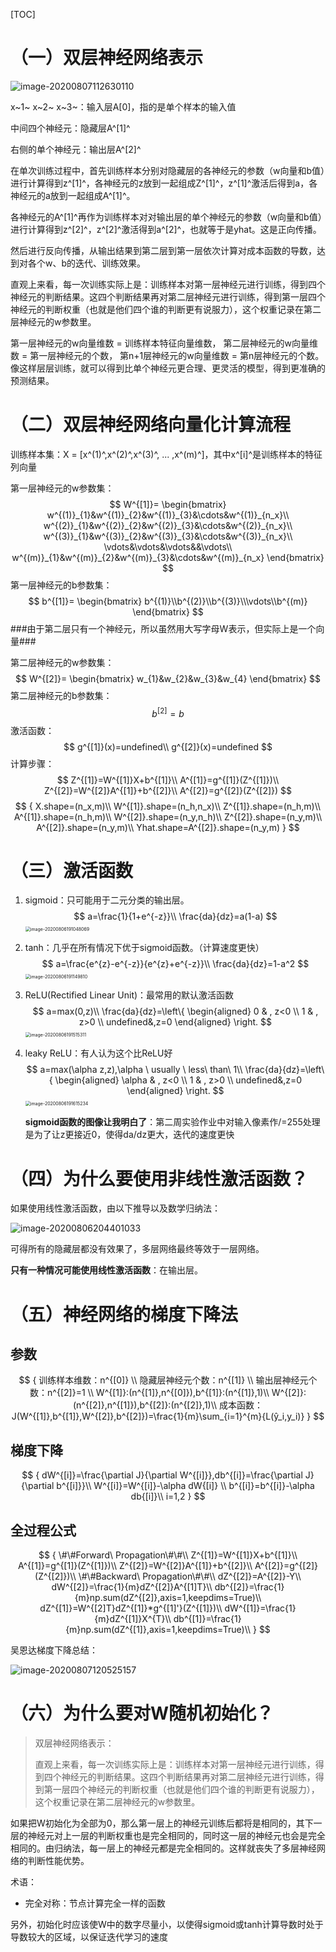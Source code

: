 [TOC]



# （一）双层神经网络表示

![image-20200807112630110](.image\image-20200807112630110.png)

x~1~ x~2~ x~3~：输入层A[0]，指的是单个样本的输入值

中间四个神经元：隐藏层A^[1]^

右侧的单个神经元：输出层A^[2]^

在单次训练过程中，首先训练样本分别对隐藏层的各神经元的参数（w向量和b值）进行计算得到z^[1]^，各神经元的z放到一起组成Z^[1]^，z^[1]^激活后得到a，各神经元的a放到一起组成A^[1]^。

各神经元的A^[1]^再作为训练样本对对输出层的单个神经元的参数（w向量和b值）进行计算得到z^[2]^，z^[2]^激活得到a^[2]^，也就等于是yhat。这是正向传播。

然后进行反向传播，从输出结果到第二层到第一层依次计算对成本函数的导数，达到对各个w、b的迭代、训练效果。

直观上来看，每一次训练实际上是：训练样本对第一层神经元进行训练，得到四个神经元的判断结果。这四个判断结果再对第二层神经元进行训练，得到第一层四个神经元的判断权重（也就是他们四个谁的判断更有说服力），这个权重记录在第二层神经元的w参数里。

第一层神经元的w向量维数 = 训练样本特征向量维数，  第二层神经元的w向量维数 = 第一层神经元的个数， 第n+1层神经元的w向量维数 = 第n层神经元的个数。	像这样层层训练，就可以得到比单个神经元更合理、更灵活的模型，得到更准确的预测结果。

# （二）双层神经网络向量化计算流程

训练样本集：X = [x^(1)^,x^(2)^,x^(3)^, ... ,x^(m)^]，其中x^[i]^是训练样本的特征列向量

第一层神经元的w参数集：
$$
W^{[1]}=
\begin{bmatrix}
w^{(1)}_{1}&w^{(1)}_{2}&w^{(1)}_{3}&\cdots&w^{(1)}_{n_x}\\
w^{(2)}_{1}&w^{(2)}_{2}&w^{(2)}_{3}&\cdots&w^{(2)}_{n_x}\\
w^{(3)}_{1}&w^{(3)}_{2}&w^{(3)}_{3}&\cdots&w^{(3)}_{n_x}\\
\vdots&\vdots&\vdots&&\vdots\\
w^{(m)}_{1}&w^{(m)}_{2}&w^{(m)}_{3}&\cdots&w^{(m)}_{n_x}
\end{bmatrix}
$$
第一层神经元的b参数集：
$$
b^{[1]}=
\begin{bmatrix}
b^{(1)}\\b^{(2)}\\b^{(3)}\\\vdots\\b^{(m)}
\end{bmatrix}
$$
###由于第二层只有一个神经元，所以虽然用大写字母W表示，但实际上是一个向量###

第二层神经元的w参数集：
$$
W^{[2]}=
\begin{bmatrix}
w_{1}&w_{2}&w_{3}&w_{4}
\end{bmatrix}
$$
第二层神经元的b参数集：
$$
b^{[2]} = b
$$
激活函数：
$$
g^{[1]}(x)=undefined\\
g^{[2]}(x)=undefined
$$
计算步骤：
$$
Z^{[1]}=W^{[1]}X+b^{[1]}\\
A^{[1]}=g^{[1]}(Z^{[1]})\\
Z^{[2]}=W^{[2]}A^{[1]}+b^{[2]}\\
A^{[2]}=g^{[2]}(Z^{[2]})
$$
$$
{
X.shape=(n_x,m)\\
W^{[1]}.shape=(n_h,n_x)\\
Z^{[1]}.shape=(n_h,m)\\
A^{[1]}.shape=(n_h,m)\\
W^{[2]}.shape=(n_y,n_h)\\
Z^{[2]}.shape=(n_y,m)\\
A^{[2]}.shape=(n_y,m)\\
Yhat.shape=A^{[2]}.shape=(n_y,m)
}
$$

# （三）激活函数

1. sigmoid：只可能用于二元分类的输出层。
   $$
   a=\frac{1}{1+e^{-z}}\\
   \frac{da}{dz}=a(1-a)
   $$
   <img src=".image\image-20200806191048069.png" alt="image-20200806191048069" style="zoom:50%;" />

2. tanh：几乎在所有情况下优于sigmoid函数。（计算速度更快）
   $$
   a=\frac{e^{z}-e^{-z}}{e^{z}+e^{-z}}\\
   \frac{da}{dz}=1-a^2
   $$
   <img src="C:\Users\Aduan\AppData\Roaming\Typora\typora-user-images\image-20200806191149810.png" alt="image-20200806191149810" style="zoom:50%;" />

3. ReLU(Rectified Linear Unit)：最常用的默认激活函数
   $$
   a=max(0,z)\\
   \frac{da}{dz}=\left\{
   \begin{aligned}
   0 & ,  z<0 \\
   1 & ,  z>0 \\
   undefined&,z=0
   \end{aligned}
   \right.
   $$
   <img src="C:\Users\Aduan\AppData\Roaming\Typora\typora-user-images\image-20200806191515311.png" alt="image-20200806191515311" style="zoom:50%;" />

4. leaky ReLU：有人认为这个比ReLU好
   $$
   a=max(\alpha z,z),\alpha \ usually \ less\ than\ 1\\
   \frac{da}{dz}=\left\{
   \begin{aligned}
   \alpha & ,  z<0 \\
   1 & ,  z>0 \\
   undefined&,z=0
   \end{aligned}
   \right.
   $$
   <img src="C:\Users\Aduan\AppData\Roaming\Typora\typora-user-images\image-20200806191615234.png" alt="image-20200806191615234" style="zoom:50%;" />

   **sigmoid函数的图像让我明白了**：第二周实验作业中对输入像素作/=255处理是为了让z更接近0，使得da/dz更大，迭代的速度更快

# （四）为什么要使用非线性激活函数？

如果使用线性激活函数，由以下推导以及数学归纳法：

![image-20200806204401033](.image\image-20200806204401033.png)

可得所有的隐藏层都没有效果了，多层网络最终等效于一层网络。

**只有一种情况可能使用线性激活函数**：在输出层。

# （五）神经网络的梯度下降法

## 参数

$$
{
训练样本维数：n^{[0]} \\
隐藏层神经元个数：n^{[1]} \\
输出层神经元个数：n^{[2]}=1 \\
W^{[1]}:(n^{[1]},n^{[0]}),b^{[1]}:(n^{[1]},1)\\
W^{[2]}:(n^{[2]},n^{[1]}),b^{[2]}:(n^{[2]},1)\\
成本函数：J(W^{[1]},b^{[1]},W^{[2]},b^{[2]})=\frac{1}{m}\sum_{i=1}^{m}{L(ŷ_i,y_i)}
}
$$

## 梯度下降

$$
{
dW^{[i]}=\frac{\partial J}{\partial W^{[i]}},db^{[i]}=\frac{\partial J}{\partial b^{[i]}}\\
W^{[i]}=W^{[i]}-\alpha dW{[i]} \\
b^{[i]}=b^{[i]}-\alpha db{[i]}\\
i=1,2
}
$$

## 全过程公式

$$
{
\#\#Forward\ Propagation\#\#\\
Z^{[1]}=W^{[1]}X+b^{[1]}\\
A^{[1]}=g^{[1]}(Z^{[1]})\\
Z^{[2]}=W^{[2]}A^{[1]}+b^{[2]}\\
A^{[2]}=g^{[2]}(Z^{[2]})\\
\#\#Backward\ Propagation\#\#\\
dZ^{[2]}=A^{[2]}-Y\\
dW^{[2]}=\frac{1}{m}dZ^{[2]}A^{[1]T}\\
db^{[2]}=\frac{1}{m}np.sum(dZ^{[2]},axis=1,keepdims=True)\\
dZ^{[1]}=W^{[2]T}dZ^{[1]}*g^{[1]'}(Z^{[1]})\\
dW^{[1]}=\frac{1}{m}dZ^{[1]}X^{T}\\
db^{[1]}=\frac{1}{m}np.sum(dZ^{[1]},axis=1,keepdims=True)\\
}
$$

吴恩达梯度下降总结：

![image-20200807120525157](.image\image-20200807120525157.png)

# （六）为什么要对W随机初始化？

> 双层神经网络表示：
>
> 直观上来看，每一次训练实际上是：训练样本对第一层神经元进行训练，得到四个神经元的判断结果。这四个判断结果再对第二层神经元进行训练，得到第一层四个神经元的判断权重（也就是他们四个谁的判断更有说服力），这个权重记录在第二层神经元的w参数里。

如果把W初始化为全部为0，那么第一层上的神经元训练后都将是相同的，其下一层的神经元对上一层的判断权重也是完全相同的，同时这一层的神经元也会是完全相同的。由归纳法，每一层上的神经元都是完全相同的。这样就丧失了多层神经网络的判断性能优势。

术语：

- 完全对称：节点计算完全一样的函数

另外，初始化时应该使W中的数字尽量小，以使得sigmoid或tanh计算导数时处于导数较大的区域，以保证迭代学习的速度